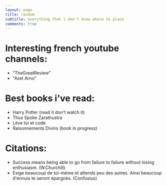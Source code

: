```yaml
---
layout: page
title: random
subtitle: everything that i don't know where to place
comments: true
---
```


# Interesting french youtube channels:
- "TheGreatReview"   
- "Axel Arno"   

# Best books i've read:
- Harry Potter (read it don't watch it)
- Thus Spoke Zarathustra   
- Lève toi et code   
- Raisonnements Divins (book in progress)   

# Citations:
- Success means being able to go from failure to failure without losing enthusiasm. (W.Churchill)   
- Exige beaucoup de toi-même et attends peu des autres. Ainsi beaucoup d'ennuis te seront épargnés. (Confusius)   